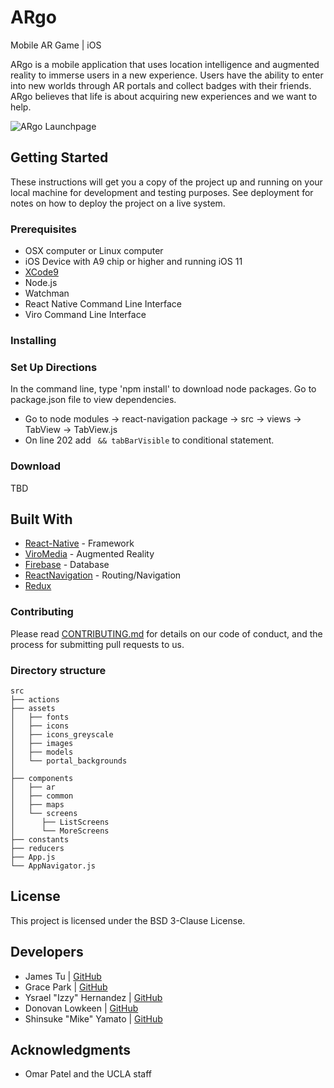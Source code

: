 # ARgo
Mobile AR Game | iOS

ARgo is a mobile application that uses location intelligence and augmented reality to immerse users in a new experience. Users have the ability to enter into new worlds through AR portals and collect badges with their friends. ARgo believes that life is about acquiring new experiences and we want to help.

![ARgo Launchpage](src/assets/images/livedemo-argo.gif)

## Getting Started

These instructions will get you a copy of the project up and running on your local machine for development and testing purposes. See deployment for notes on how to deploy the project on a live system.

### Prerequisites

* OSX computer or Linux computer
* iOS Device with A9 chip or higher and running iOS 11
* [XCode9](https://itunes.apple.com/us/app/xcode/id497799835?mt=12)
* Node.js
* Watchman
* React Native Command Line Interface
* Viro Command Line Interface

### Installing
### Set Up Directions
In the command line, type 'npm install' to download node packages. Go to package.json file to view dependencies.
- Go to node modules -> react-navigation package -> src -> views -> TabView -> TabView.js
- On line 202 add ` && tabBarVisible` to conditional statement.

### Download

TBD

## Built With

* [React-Native](https://facebook.github.io/react-native/docs/getting-started.html) - Framework
* [ViroMedia](https://viromedia.com/) - Augmented Reality
* [Firebase](https://firebase.google.com/) - Database
* [ReactNavigation](https://reactnavigation.org/) - Routing/Navigation
* [Redux](https://redux.js.org/)

### Contributing

Please read [CONTRIBUTING.md](https://github.com/ARKrew/workingArgo/blob/master/CONTRIBUTING.md) for details on our code of conduct, and the process for submitting pull requests to us.

### Directory structure
```none
src
├── actions
├── assets
│   ├── fonts
│   ├── icons
│   ├── icons_greyscale
│   ├── images
│   ├── models
│   └── portal_backgrounds
│                            
├── components
│   ├── ar
│   ├── common
│   ├── maps
│   └── screens
│      ├── ListScreens
│      └── MoreScreens
├── constants                 
├── reducers  
├── App.js          
└── AppNavigator.js                
```

## License
This project is licensed under the BSD 3-Clause License.

## Developers
- James Tu | [GitHub](https://github.com/jmsjtu)
- Grace Park | [GitHub](https://github.com/gracepark)
- Ysrael "Izzy" Hernandez | [GitHub](https://github.com/ykeanu)
- Donovan Lowkeen | [GitHub](https://github.com/dlowkeen)
- Shinsuke "Mike" Yamato | [GitHub](https://github.com/mikeyamato)

## Acknowledgments
* Omar Patel and the UCLA staff
